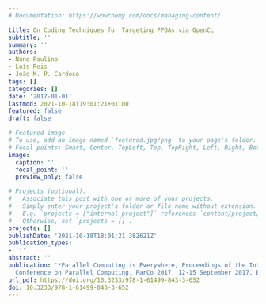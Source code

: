 ```yaml
---
# Documentation: https://wowchemy.com/docs/managing-content/

title: On Coding Techniques for Targeting FPGAs via OpenCL
subtitle: ''
summary: ''
authors:
- Nuno Paulino
- Luís Reis
- João M. P. Cardoso
tags: []
categories: []
date: '2017-01-01'
lastmod: 2021-10-18T19:01:21+01:00
featured: false
draft: false

# Featured image
# To use, add an image named `featured.jpg/png` to your page's folder.
# Focal points: Smart, Center, TopLeft, Top, TopRight, Left, Right, BottomLeft, Bottom, BottomRight.
image:
  caption: ''
  focal_point: ''
  preview_only: false

# Projects (optional).
#   Associate this post with one or more of your projects.
#   Simply enter your project's folder or file name without extension.
#   E.g. `projects = ["internal-project"]` references `content/project/deep-learning/index.md`.
#   Otherwise, set `projects = []`.
projects: []
publishDate: '2021-10-18T18:01:21.382621Z'
publication_types:
- '1'
abstract: ''
publication: '*Parallel Computing is Everywhere, Proceedings of the International
  Conference on Parallel Computing, ParCo 2017, 12-15 September 2017, Bologna, Italy*'
url_pdf: https://doi.org/10.3233/978-1-61499-843-3-652
doi: 10.3233/978-1-61499-843-3-652
---
```


